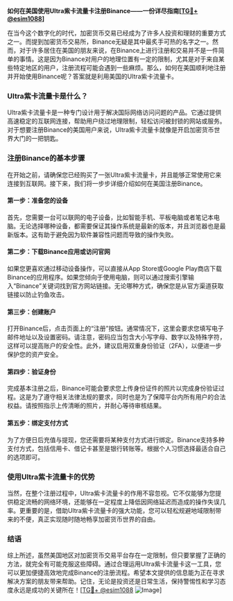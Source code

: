 **如何在美国使用Ultra紫卡流量卡注册Binance——一份详尽指南[[TG💪+ @esim1088](https://t.me/s/esim1088)]**

在当今这个数字化的时代，加密货币交易已经成为了许多人投资和理财的重要方式之一。而提到加密货币交易所，Binance无疑是其中最炙手可热的名字之一。然而，对于许多居住在美国的朋友来说，在Binance上进行注册和交易并不是一件简单的事情。这是因为Binance对用户的地理位置有一定的限制，尤其是对于来自某些特定地区的用户，注册流程可能会遇到一些麻烦。那么，如何在美国顺利地注册并开始使用Binance呢？答案就是利用美国的Ultra紫卡流量卡。

### Ultra紫卡流量卡是什么？

Ultra紫卡流量卡是一种专门设计用于解决国际网络访问问题的产品。它通过提供高速稳定的互联网连接，帮助用户绕过地理限制，轻松访问被封锁的网站或服务。对于想要注册Binance的美国用户来说，Ultra紫卡流量卡就像是开启加密货币世界大门的一把钥匙。

### 注册Binance的基本步骤

在开始之前，请确保您已经购买了一张Ultra紫卡流量卡，并且能够正常使用它来连接到互联网。接下来，我们将一步步详细介绍如何在美国注册Binance。

#### 第一步：准备您的设备
首先，您需要一台可以联网的电子设备，比如智能手机、平板电脑或者笔记本电脑。无论选择哪种设备，都需要保证其操作系统是最新的版本，并且浏览器也是最新版本。这有助于避免因为软件兼容性问题而导致的操作失败。

#### 第二步：下载Binance应用或访问官网
如果您更喜欢通过移动设备操作，可以直接从App Store或Google Play商店下载Binance的应用程序。如果您倾向于使用电脑，则可以通过搜索引擎输入“Binance”关键词找到官方网站链接。无论哪种方式，确保您是从官方渠道获取链接以防止钓鱼攻击。

#### 第三步：创建账户
打开Binance后，点击页面上的“注册”按钮。通常情况下，这里会要求您填写电子邮件地址以及设置密码。请注意，密码应当包含大小写字母、数字以及特殊字符，这样可以提高账户的安全性。此外，建议启用双重身份验证（2FA），以便进一步保护您的资产安全。

#### 第四步：验证身份
完成基本注册之后，Binance可能会要求您上传身份证件的照片以完成身份验证过程。这是为了遵守相关法律法规的要求，同时也是为了保障平台内所有用户的合法权益。请按照指示上传清晰的照片，并耐心等待审核结果。

#### 第五步：绑定支付方式
为了方便日后充值与提现，您还需要将某种支付方式进行绑定。Binance支持多种支付方式，包括信用卡、借记卡甚至是银行转账等。根据个人习惯选择最适合自己的选项即可。

### 使用Ultra紫卡流量卡的优势

当然，在整个注册过程中，Ultra紫卡流量卡的作用不容忽视。它不仅能够为您提供稳定流畅的网络环境，还能够在一定程度上降低因网络延迟而造成的操作失误几率。更重要的是，借助Ultra紫卡流量卡的强大功能，您可以轻松规避地域限制带来的不便，真正实现随时随地畅享加密货币世界的自由。

### 结语

综上所述，虽然美国地区对加密货币交易平台存在一定限制，但只要掌握了正确的方法，就完全有可能克服这些障碍。通过合理运用Ultra紫卡流量卡这一工具，您可以更加便捷高效地完成Binance的注册流程。希望本文提供的信息能为正在寻求解决方案的朋友带来帮助。记住，无论是投资还是日常生活，保持警惕性和学习态度永远是成功的关键所在！[[TG💪+ @esim1088](https://t.me/s/esim1088) ![Image](https://i.postimg.cc/4NQfJmqS/Snipaste-2025-05-13-00-14-12.png)]